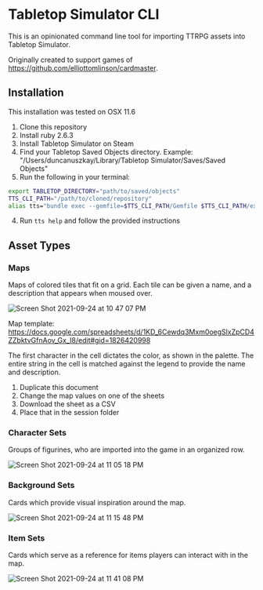 # Tabletop Simulator CLI

This is an opinionated command line tool for importing TTRPG assets into Tabletop Simulator.

Originally created to support games of https://github.com/elliottomlinson/cardmaster.

## Installation
This installation was tested on OSX 11.6

1. Clone this repository
2. Install ruby 2.6.3
3. Install Tabletop Simulator on Steam
4. Find your Tabletop Saved Objects directory. Example: "/Users/duncanuszkay/Library/Tabletop Simulator/Saves/Saved Objects"
5. Run the following in your terminal:
```bash
export TABLETOP_DIRECTORY="path/to/saved/objects"
TTS_CLI_PATH="/path/to/cloned/repository"
alias tts="bundle exec --gemfile=$TTS_CLI_PATH/Gemfile $TTS_CLI_PATH/exe/tts"
```
4. Run `tts help` and follow the provided instructions

## Asset Types

### Maps

Maps of colored tiles that fit on a grid. Each tile can be given a name, and a description that appears when moused over.

![Screen Shot 2021-09-24 at 10 47 07 PM](https://user-images.githubusercontent.com/8670351/134755388-85e7cd76-d864-44c6-9f16-0edfd6a2b461.png)

Map template: https://docs.google.com/spreadsheets/d/1KD_6Cewdq3Mxm0oegSlxZpCD4ZZbktvGfnAov_Gx_I8/edit#gid=1826420998

The first character in the cell dictates the color, as shown in the palette. The entire string in the cell is matched against the legend to provide the name and description.

1. Duplicate this document
2. Change the map values on one of the sheets
3. Download the sheet as a CSV
4. Place that in the session folder

### Character Sets

Groups of figurines, who are imported into the game in an organized row.

![Screen Shot 2021-09-24 at 11 05 18 PM](https://user-images.githubusercontent.com/8670351/134755849-38146d48-624d-44aa-8368-fb9670575b53.png)

### Background Sets

Cards which provide visual inspiration around the map.

![Screen Shot 2021-09-24 at 11 15 48 PM](https://user-images.githubusercontent.com/8670351/134756062-bacb3c47-de76-4df0-8536-5f7c9d4189cf.png)

### Item Sets

Cards which serve as a reference for items players can interact with in the map.

![Screen Shot 2021-09-24 at 11 41 08 PM](https://user-images.githubusercontent.com/8670351/134756613-66b5b5c5-0c62-4cb5-b888-d44c3d6a85c8.png)



